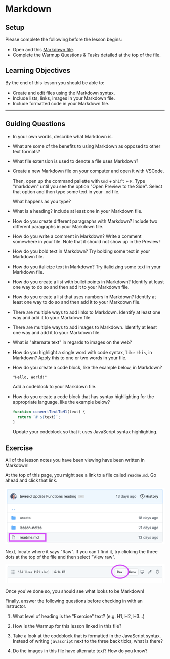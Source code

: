 # Markdown

## Setup

Please complete the following before the lesson begins:

- Open and this [Markdown file](./warmup.md).
- Complete the Warmup Questions & Tasks detailed at the top of the file.

## Learning Objectives

By the end of this lesson you should be able to:

- Create and edit files using the Markdown syntax.
- Include lists, links, images in your Markdown file.
- Include formatted code in your Markdown file.

---

## Guiding Questions

- In your own words, describe what Markdown is.

- What are some of the benefits to using Markdown as opposed to other text formats?

- What file extension is used to denote a file uses Markdown?

- Create a new Markdown file on your computer and open it with VSCode.

  Then, open up the command pallette with `Cmd` + `Shift` + `P`. Type "markdown" until you see the option "Open Preview to the Side". Select that option and then type some text in your `.md` file.

  What happens as you type?

- What is a heading? Include at least one in your Markdown file.

- How do you create different paragraphs with Markdown? Include two different paragraphs in your Markdown file.

- How do you write a comment in Markdown? Write a comment somewhere in your file. Note that it should not show up in the Preview!

- How do you bold text in Markdown? Try bolding some text in your Markdown file.

- How do you italicize text in Markdown? Try italicizing some text in your Markdown file.

- How do you create a list with bullet points in Markdown? Identify at least one way to do so and then add it to your Markdown file.

- How do you create a list that uses numbers in Markdown? Identify at least one way to do so and then add it to your Markdown file.

- There are multiple ways to add links to Markdown. Identify at least one way and add it to your Markdown file.

- There are multiple ways to add images to Markdown. Identify at least one way and add it to your Markdown file.

- What is "alternate text" in regards to images on the web?

- How do you highlight a single word with code syntax, `like this`, in Markdown? Apply this to one or two words in your file.

- How do you create a code block, like the example below, in Markdown?

  ```
  "Hello, World!"
  ```

  Add a codeblock to your Markdown file.

- How do you create a code block that has syntax highlighting for the appropriate language, like the example below?

  ```js
  function convertTextToH1(text) {
    return `# ${text}`;
  }
  ```

  Update your codeblock so that it uses JavaScript syntax highlighting.

## Exercise

All of the lesson notes you have been viewing have been written in Markdown!

At the top of this page, you might see a link to a file called `readme.md`. Go ahead and click that link.

![Image showing how to find the readme.md](../assets/readme.png)

Next, locate where it says "Raw". If you can't find it, try clicking the three dots at the top of the file and then select "View raw".

![Image showing how to find the Raw button](../assets/raw.png)

Once you've done so, you should see what looks to be Markdown!

Finally, answer the following questions before checking in with an instructor.

1. What level of heading is the "Exercise" text? (e.g. H1, H2, H3...)

1. How is the Warmup for this lesson linked in this file?

1. Take a look at the codeblock that is formatted in the JavaScript syntax. Instead of writing `javascript` next to the three back ticks, what is there?

1. Do the images in this file have alternate text? How do you know?
